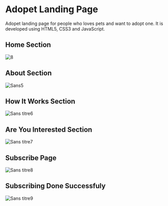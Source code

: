 # Adopet Landing Page
Adopet landing page for people who loves pets and want to adopt one. It is developed using HTML5, CSS3 and JavaScript.

<h2>Home Section</h2>

![8](https://user-images.githubusercontent.com/78702422/146710108-466edd63-f013-42a7-9d14-eb28e6d1375b.jpg)

<h2>About Section</h2>

![Sans5](https://user-images.githubusercontent.com/78702422/146710121-3445f0b1-4cab-41eb-b724-8a333d12ec95.png)

<h2>How It Works Section</h2>

![Sans titre6](https://user-images.githubusercontent.com/78702422/146710143-a8e37fc5-148a-4b1c-ac2e-f52013f81080.png)

<h2>Are You Interested Section</h2>

![Sans titre7](https://user-images.githubusercontent.com/78702422/146710170-2536dc8f-ceea-4850-8faa-a1ca90a7b102.png)

<h2>Subscribe Page</h2>

![Sans titre8](https://user-images.githubusercontent.com/78702422/146710185-63addf01-4072-4547-9506-7c4297e5cf68.png)

<h2>Subscribing Done Successfuly</h2>

![Sans titre9](https://user-images.githubusercontent.com/78702422/146710192-b41ee931-0619-49cc-b0f5-ef8b94cacbc1.png)
